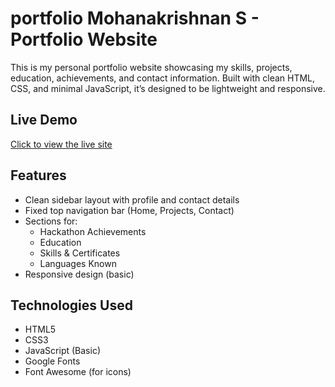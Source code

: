 # portfolio  Mohanakrishnan S - Portfolio Website

This is my personal portfolio website showcasing my skills, projects, education, achievements, and contact information. Built with clean HTML, CSS, and minimal JavaScript, it’s designed to be lightweight and responsive.

##  Live Demo
[Click to view the live site](https://mohanakrishnan-03.github.io/portfolio/)

##  Features
- Clean sidebar layout with profile and contact details
- Fixed top navigation bar (Home, Projects, Contact)
- Sections for:
  - Hackathon Achievements
  - Education
  - Skills & Certificates
  - Languages Known
- Responsive design (basic)

##  Technologies Used
- HTML5
- CSS3
- JavaScript (Basic)
- Google Fonts
- Font Awesome (for icons)


